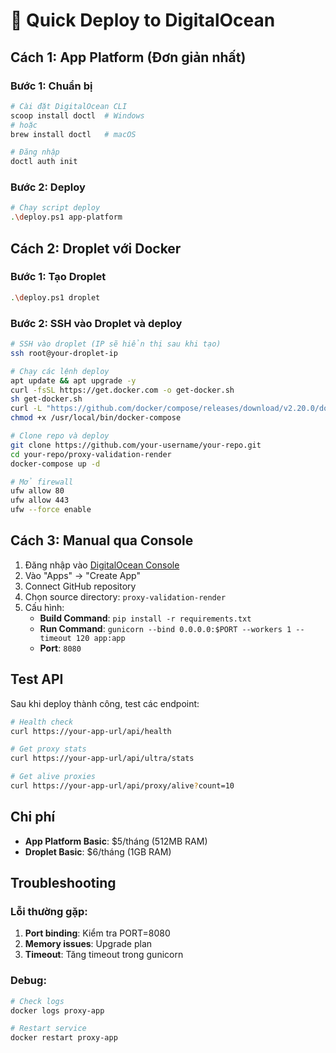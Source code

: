 # 🚀 Quick Deploy to DigitalOcean

## Cách 1: App Platform (Đơn giản nhất)

### Bước 1: Chuẩn bị
```bash
# Cài đặt DigitalOcean CLI
scoop install doctl  # Windows
# hoặc
brew install doctl   # macOS

# Đăng nhập
doctl auth init
```

### Bước 2: Deploy
```bash
# Chạy script deploy
.\deploy.ps1 app-platform
```

## Cách 2: Droplet với Docker

### Bước 1: Tạo Droplet
```bash
.\deploy.ps1 droplet
```

### Bước 2: SSH vào Droplet và deploy
```bash
# SSH vào droplet (IP sẽ hiển thị sau khi tạo)
ssh root@your-droplet-ip

# Chạy các lệnh deploy
apt update && apt upgrade -y
curl -fsSL https://get.docker.com -o get-docker.sh
sh get-docker.sh
curl -L "https://github.com/docker/compose/releases/download/v2.20.0/docker-compose-$(uname -s)-$(uname -m)" -o /usr/local/bin/docker-compose
chmod +x /usr/local/bin/docker-compose

# Clone repo và deploy
git clone https://github.com/your-username/your-repo.git
cd your-repo/proxy-validation-render
docker-compose up -d

# Mở firewall
ufw allow 80
ufw allow 443
ufw --force enable
```

## Cách 3: Manual qua Console

1. Đăng nhập vào [DigitalOcean Console](https://cloud.digitalocean.com/)
2. Vào "Apps" → "Create App"
3. Connect GitHub repository
4. Chọn source directory: `proxy-validation-render`
5. Cấu hình:
   - **Build Command**: `pip install -r requirements.txt`
   - **Run Command**: `gunicorn --bind 0.0.0.0:$PORT --workers 1 --timeout 120 app:app`
   - **Port**: `8080`

## Test API

Sau khi deploy thành công, test các endpoint:

```bash
# Health check
curl https://your-app-url/api/health

# Get proxy stats
curl https://your-app-url/api/ultra/stats

# Get alive proxies
curl https://your-app-url/api/proxy/alive?count=10
```

## Chi phí

- **App Platform Basic**: $5/tháng (512MB RAM)
- **Droplet Basic**: $6/tháng (1GB RAM)

## Troubleshooting

### Lỗi thường gặp:
1. **Port binding**: Kiểm tra PORT=8080
2. **Memory issues**: Upgrade plan
3. **Timeout**: Tăng timeout trong gunicorn

### Debug:
```bash
# Check logs
docker logs proxy-app

# Restart service
docker restart proxy-app
``` 